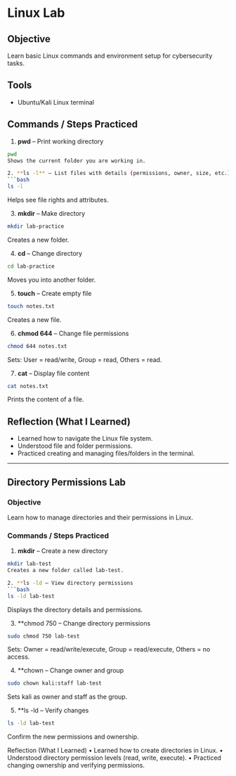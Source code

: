 # Linux Lab

## Objective
Learn basic Linux commands and environment setup for cybersecurity tasks.

## Tools
- Ubuntu/Kali Linux terminal

## Commands / Steps Practiced

1. **pwd** – Print working directory  
```bash
pwd
Shows the current folder you are working in.

2. **ls -l** – List files with details (permissions, owner, size, etc.)  
```bash
ls -l
```
Helps see file rights and attributes.

3. **mkdir** – Make directory  
```bash
mkdir lab-practice
```
Creates a new folder.

4. **cd** – Change directory  
```bash
cd lab-practice
```
Moves you into another folder.

5. **touch** – Create empty file  
```bash
touch notes.txt
```
Creates a new file.

6. **chmod 644** – Change file permissions  
```bash
chmod 644 notes.txt
```
Sets: User = read/write, Group = read, Others = read.

7. **cat** – Display file content  
```bash
cat notes.txt
```
Prints the content of a file.

## Reflection (What I Learned)
- Learned how to navigate the Linux file system.  
- Understood file and folder permissions.  
- Practiced creating and managing files/folders in the terminal.
---------------------------------------------------------------------------------------------------------------------------------------

## Directory Permissions Lab

### Objective
Learn how to manage directories and their permissions in Linux.

### Commands / Steps Practiced

1. **mkdir** – Create a new directory  
```bash
mkdir lab-test
Creates a new folder called lab-test.

2. **ls -ld – View directory permissions
```bash
ls -ld lab-test
```
Displays the directory details and permissions.

3. **chmod 750 – Change directory permissions  
```bash
sudo chmod 750 lab-test
```
Sets: Owner = read/write/execute, Group = read/execute, Others = no access.

4. **chown – Change owner and group 
```bash
sudo chown kali:staff lab-test
```
Sets kali as owner and staff as the group.

5. **ls -ld – Verify changes 
```bash
ls -ld lab-test
```
Confirm the new permissions and ownership.

Reflection (What I Learned)
	•	Learned how to create directories in Linux.
	•	Understood directory permission levels (read, write, execute).
	•	Practiced changing ownership and verifying permissions.

